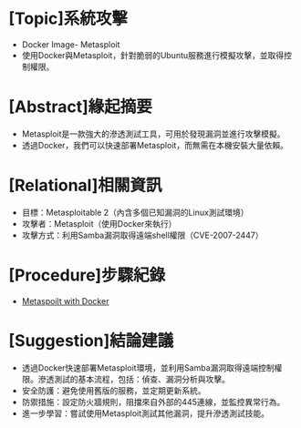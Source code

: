 # [Topic]系統攻擊
  * Docker Image- Metasploit
  * 使用Docker與Metasploit，針對脆弱的Ubuntu服務進行模擬攻擊，並取得控制權限。

# [Abstract]緣起摘要
  * Metasploit是一款強大的滲透測試工具，可用於發現漏洞並進行攻擊模擬。
  * 透過Docker，我們可以快速部署Metasploit，而無需在本機安裝大量依賴。

# [Relational]相關資訊
  * 目標：Metasploitable 2（內含多個已知漏洞的Linux測試環境）
  * 攻擊者：Metasploit（使用Docker來執行）
  * 攻擊方式：利用Samba漏洞取得遠端shell權限（CVE-2007-2447）

# [Procedure]步驟紀錄
  * [Metaspoilt with Docker](https://github.com/popo1589/11302_Homework/blob/main/Metaspoilt%20with%20Docker.md)

# [Suggestion]結論建議
  * 透過Docker快速部署Metasploit環境，並利用Samba漏洞取得遠端控制權限。滲透測試的基本流程，包括：偵查、漏洞分析與攻擊。
  * 安全防護：避免使用舊版的服務，並定期更新系統。
  * 防禦措施：設定防火牆規則，阻擋來自外部的445連線，並監控異常行為。
  * 進一步學習：嘗試使用Metasploit測試其他漏洞，提升滲透測試技能。

